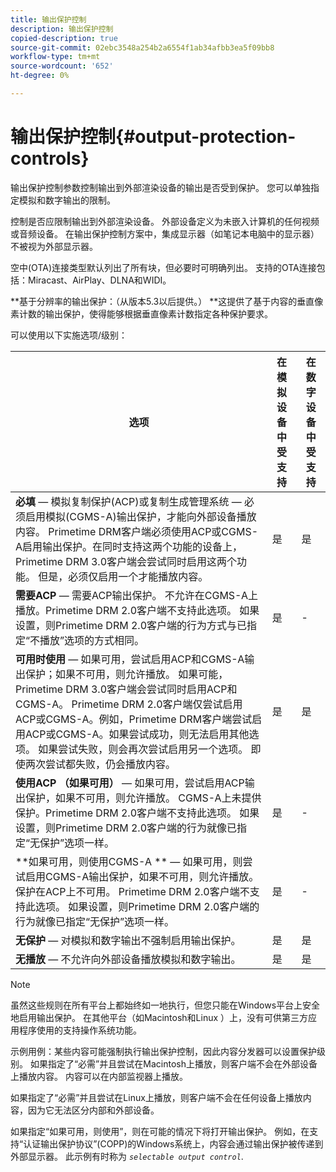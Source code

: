 ```yaml
---
title: 输出保护控制
description: 输出保护控制
copied-description: true
source-git-commit: 02ebc3548a254b2a6554f1ab34afbb3ea5f09bb8
workflow-type: tm+mt
source-wordcount: '652'
ht-degree: 0%

---
```


# 输出保护控制{#output-protection-controls}

输出保护控制参数控制输出到外部渲染设备的输出是否受到保护。 您可以单独指定模拟和数字输出的限制。

控制是否应限制输出到外部渲染设备。 外部设备定义为未嵌入计算机的任何视频或音频设备。 在输出保护控制方案中，集成显示器（如笔记本电脑中的显示器）不被视为外部显示器。

空中(OTA)连接类型默认列出了所有块，但必要时可明确列出。 支持的OTA连接包括：Miracast、AirPlay、DLNA和WIDI。

**基于分辨率的输出保护：（从版本5.3以后提供。） **这提供了基于内容的垂直像素计数的输出保护，使得能够根据垂直像素计数指定各种保护要求。

可以使用以下实施选项/级别：

| 选项 | 在模拟设备中受支持 | 在数字设备中受支持 |
|---|---|---|
| **必填**  — 模拟复制保护(ACP)或复制生成管理系统 — 必须启用模拟(CGMS-A)输出保护，才能向外部设备播放内容。 Primetime DRM客户端必须使用ACP或CGMS-A启用输出保护。在同时支持这两个功能的设备上，Primetime DRM 3.0客户端会尝试同时启用这两个功能。 但是，必须仅启用一个才能播放内容。 | 是 | 是 |
| **需要ACP**  — 需要ACP输出保护。 不允许在CGMS-A上播放。Primetime DRM 2.0客户端不支持此选项。 如果设置，则Primetime DRM 2.0客户端的行为方式与已指定“不播放”选项的方式相同。 | 是 | - |
| **可用时使用**  — 如果可用，尝试启用ACP和CGMS-A输出保护；如果不可用，则允许播放。 如果可能，Primetime DRM 3.0客户端会尝试同时启用ACP和CGMS-A。 Primetime DRM 2.0客户端仅尝试启用ACP或CGMS-A。例如，Primetime DRM客户端尝试启用ACP或CGMS-A。如果尝试成功，则无法启用其他选项。 如果尝试失败，则会再次尝试启用另一个选项。 即使两次尝试都失败，仍会播放内容。 | 是 | 是 |
| **使用ACP （如果可用）**  — 如果可用，尝试启用ACP输出保护，如果不可用，则允许播放。 CGMS-A上未提供保护。Primetime DRM 2.0客户端不支持此选项。 如果设置，则Primetime DRM 2.0客户端的行为就像已指定“无保护”选项一样。 | 是 | - |
| **如果可用，则使用CGMS-A ** — 如果可用，则尝试启用CGMS-A输出保护，如果不可用，则允许播放。 保护在ACP上不可用。 Primetime DRM 2.0客户端不支持此选项。 如果设置，则Primetime DRM 2.0客户端的行为就像已指定“无保护”选项一样。 | 是 | - |
| **无保护**  — 对模拟和数字输出不强制启用输出保护。 | 是 | 是 |
| **无播放**  — 不允许向外部设备播放模拟和数字输出。 | 是 | 是 |

>[!NOTE]
>
>虽然这些规则在所有平台上都始终如一地执行，但您只能在Windows平台上安全地启用输出保护。 在其他平台（如Macintosh和Linux ）上，没有可供第三方应用程序使用的支持操作系统功能。

示例用例：某些内容可能强制执行输出保护控制，因此内容分发器可以设置保护级别。 如果指定了“必需”并且尝试在Macintosh上播放，则客户端不会在外部设备上播放内容。 内容可以在内部监视器上播放。

如果指定了“必需”并且尝试在Linux上播放，则客户端不会在任何设备上播放内容，因为它无法区分内部和外部设备。

如果指定“如果可用，则使用”，则在可能的情况下将打开输出保护。 例如，在支持“认证输出保护协议”(COPP)的Windows系统上，内容会通过输出保护被传递到外部显示器。 此示例有时称为 *`selectable output control`*.
